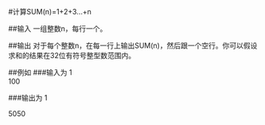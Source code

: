 #计算SUM(n)=1+2+3...+n

##输入
一组整数n，每行一个。

##输出
对于每个整数n，在每一行上输出SUM(n)，然后跟一个空行。你可以假设求和的结果在32位有符号整型数范围内。

##例如
###输入为
1  
100

###输出为
1  

5050

